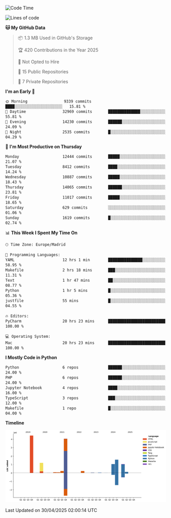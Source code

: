 <!--START_SECTION:waka-->
![Code Time](http://img.shields.io/badge/Code%20Time-795%20hrs%209%20mins-blue)

![Lines of code](https://img.shields.io/badge/From%20Hello%20World%20I%27ve%20Written-14.1%20million%20lines%20of%20code-blue)

**🐱 My GitHub Data** 

> 📦 1.3 MB Used in GitHub's Storage 
 > 
> 🏆 420 Contributions in the Year 2025
 > 
> 🚫 Not Opted to Hire
 > 
> 📜 15 Public Repositories 
 > 
> 🔑 7 Private Repositories 
 > 
**I'm an Early 🐤** 

```text
🌞 Morning                9339 commits        ████░░░░░░░░░░░░░░░░░░░░░   15.81 % 
🌆 Daytime                32969 commits       ██████████████░░░░░░░░░░░   55.81 % 
🌃 Evening                14230 commits       ██████░░░░░░░░░░░░░░░░░░░   24.09 % 
🌙 Night                  2535 commits        █░░░░░░░░░░░░░░░░░░░░░░░░   04.29 % 
```
📅 **I'm Most Productive on Thursday** 

```text
Monday                   12444 commits       █████░░░░░░░░░░░░░░░░░░░░   21.07 % 
Tuesday                  8412 commits        ████░░░░░░░░░░░░░░░░░░░░░   14.24 % 
Wednesday                10887 commits       █████░░░░░░░░░░░░░░░░░░░░   18.43 % 
Thursday                 14065 commits       ██████░░░░░░░░░░░░░░░░░░░   23.81 % 
Friday                   11017 commits       █████░░░░░░░░░░░░░░░░░░░░   18.65 % 
Saturday                 629 commits         ░░░░░░░░░░░░░░░░░░░░░░░░░   01.06 % 
Sunday                   1619 commits        █░░░░░░░░░░░░░░░░░░░░░░░░   02.74 % 
```


📊 **This Week I Spent My Time On** 

```text
🕑︎ Time Zone: Europe/Madrid

💬 Programming Languages: 
YAML                     12 hrs 1 min        ███████████████░░░░░░░░░░   58.95 % 
Makefile                 2 hrs 18 mins       ███░░░░░░░░░░░░░░░░░░░░░░   11.31 % 
Text                     1 hr 47 mins        ██░░░░░░░░░░░░░░░░░░░░░░░   08.77 % 
Python                   1 hr 5 mins         █░░░░░░░░░░░░░░░░░░░░░░░░   05.36 % 
justfile                 55 mins             █░░░░░░░░░░░░░░░░░░░░░░░░   04.55 % 

🔥 Editors: 
PyCharm                  20 hrs 23 mins      █████████████████████████   100.00 % 

💻 Operating System: 
Mac                      20 hrs 23 mins      █████████████████████████   100.00 % 
```

**I Mostly Code in Python** 

```text
Python                   6 repos             ██████░░░░░░░░░░░░░░░░░░░   24.00 % 
PHP                      6 repos             ██████░░░░░░░░░░░░░░░░░░░   24.00 % 
Jupyter Notebook         4 repos             ████░░░░░░░░░░░░░░░░░░░░░   16.00 % 
TypeScript               3 repos             ███░░░░░░░░░░░░░░░░░░░░░░   12.00 % 
Makefile                 1 repo              █░░░░░░░░░░░░░░░░░░░░░░░░   04.00 % 
```



**Timeline**

![Lines of Code chart](https://raw.githubusercontent.com/danisoronellas/danisoronellas/main/assets/bar_graph.png)


 Last Updated on 30/04/2025 02:00:14 UTC
<!--END_SECTION:waka-->
